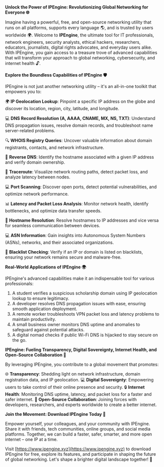 **Unlock the Power of IPEngine: Revolutionizing Global Networking for Everyone 🌐**

Imagine having a powerful, free, and open-source networking utility that runs on all platforms, supports every language 🌎, and is trusted by users worldwide 🌍. Welcome to **IPEngine**, the ultimate tool for IT professionals, network engineers, security analysts, ethical hackers, researchers, educators, journalists, digital rights advocates, and everyday users alike. With IPEngine, you gain access to a treasure trove of advanced capabilities that will transform your approach to global networking, cybersecurity, and internet health 🔓.

**Explore the Boundless Capabilities of IPEngine 🛡️**

IPEngine is not just another networking utility – it's an all-in-one toolkit that empowers you to:

🌍 **IP Geolocation Lookup**: Pinpoint a specific IP address on the globe and discover its location, region, city, latitude, and longitude.

💻 **DNS Record Resolution (A, AAAA, CNAME, MX, NS, TXT)**: Understand DNS propagation issues, resolve domain records, and troubleshoot name server-related problems.

🔍 **WHOIS Registry Queries**: Uncover valuable information about domain registrants, contacts, and network infrastructure.

📡 **Reverse DNS**: Identify the hostname associated with a given IP address and verify domain ownership.

🚀 **Traceroute**: Visualize network routing paths, detect packet loss, and analyze latency between nodes.

💻 **Port Scanning**: Discover open ports, detect potential vulnerabilities, and optimize network performance.

📊 **Latency and Packet Loss Analysis**: Monitor network health, identify bottlenecks, and optimize data transfer speeds.

👥 **Hostname Resolution**: Resolve hostnames to IP addresses and vice versa for seamless communication between devices.

💻 **ASN Information**: Gain insights into Autonomous System Numbers (ASNs), networks, and their associated organizations.

🚫 **Blacklist Checking**: Verify if an IP or domain is listed on blacklists, ensuring your network remains secure and malware-free.

**Real-World Applications of IPEngine 🌍**

IPEngine's advanced capabilities make it an indispensable tool for various professionals:

1. A student verifies a suspicious scholarship domain using IP geolocation lookup to ensure legitimacy.
2. A developer resolves DNS propagation issues with ease, ensuring smooth application deployment.
3. A remote worker troubleshoots VPN packet loss and latency problems to maintain productivity.
4. A small business owner monitors DNS uptime and anomalies to safeguard against potential attacks.
5. A digital nomad checks if public Wi-Fi DNS is hijacked to stay secure on the go.

**IPEngine: Fueling Transparency, Digital Sovereignty, Internet Health, and Open-Source Collaboration 🌟**

By leveraging IPEngine, you contribute to a global movement that promotes:

🌐 **Transparency**: Shedding light on network infrastructure, domain registration data, and IP geolocation.
💻 **Digital Sovereignty**: Empowering users to take control of their online presence and security.
🔒 **Internet Health**: Monitoring DNS uptime, latency, and packet loss for a faster and safer internet.
🤝 **Open-Source Collaboration**: Joining forces with developers, researchers, and experts worldwide to create a better internet.

**Join the Movement: Download IPEngine Today 🚀**

Empower yourself, your colleagues, and your community with IPEngine. Share it with friends, tech communities, online groups, and social media platforms. Together, we can build a faster, safer, smarter, and more open internet – one IP at a time.

Visit [https://www.ipengine.xyz](https://www.ipengine.xyz) to download IPEngine for free, explore its features, and participate in shaping the future of global networking. Let's shape a brighter digital landscape together! 🔗